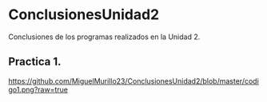 # ConclusionesUnidad2
Conclusiones de los programas realizados en la Unidad 2.

## Practica 1.

https://github.com/MiguelMurillo23/ConclusionesUnidad2/blob/master/codigo1.png?raw=true



